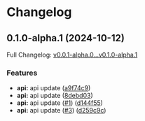 # Changelog

## 0.1.0-alpha.1 (2024-10-12)

Full Changelog: [v0.0.1-alpha.0...v0.1.0-alpha.1](https://github.com/reductoai/python-sdk/compare/v0.0.1-alpha.0...v0.1.0-alpha.1)

### Features

* **api:** api update ([a9f74c9](https://github.com/reductoai/python-sdk/commit/a9f74c9a28a5771269e234ea0d131f0250662c9a))
* **api:** api update ([8debd03](https://github.com/reductoai/python-sdk/commit/8debd03ba6b3d8b527c36c6af5db353f1f2c547c))
* **api:** api update ([#1](https://github.com/reductoai/python-sdk/issues/1)) ([d144f55](https://github.com/reductoai/python-sdk/commit/d144f552171e8d00f914f69361fccc3280b420cf))
* **api:** api update ([#3](https://github.com/reductoai/python-sdk/issues/3)) ([d259c9c](https://github.com/reductoai/python-sdk/commit/d259c9c98a6c81b167d6e808ac46038c8954eb4b))
